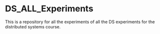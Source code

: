 # DS_ALL_Experiments
This is a repository for all the experiments of all the DS experiments for the distributed systems course.
